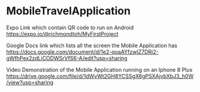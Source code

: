 # MobileTravelApplication

Expo Link which contain QR code to run on Android
https://expo.io/@richmondtoh/MyFirstProject



Google Docs link which lists all the screen the Mobile Application has
https://docs.google.com/document/d/1e2-qoaAYfzwIZ7DRi2-gWfhPex2zdLiCODWSrVfS6-A/edit?usp=sharing


Video Demonstration of the Mobile Application running on an Iphone 8 Plus
https://drive.google.com/file/d/1dWvWt2GH8YCSSgX6gPSXAjvbXbJ3_h0W/view?usp=sharing
